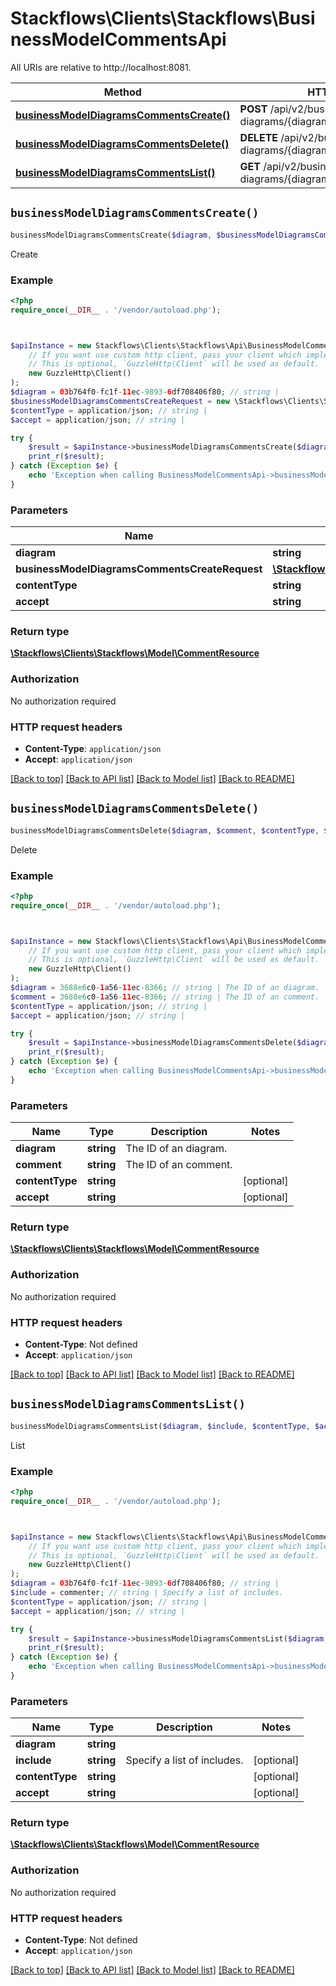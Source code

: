 # Stackflows\Clients\Stackflows\BusinessModelCommentsApi

All URIs are relative to http://localhost:8081.

Method | HTTP request | Description
------------- | ------------- | -------------
[**businessModelDiagramsCommentsCreate()**](BusinessModelCommentsApi.md#businessModelDiagramsCommentsCreate) | **POST** /api/v2/business-model-diagrams/{diagram}/comments | Create
[**businessModelDiagramsCommentsDelete()**](BusinessModelCommentsApi.md#businessModelDiagramsCommentsDelete) | **DELETE** /api/v2/business-model-diagrams/{diagram}/comments/{comment} | Delete
[**businessModelDiagramsCommentsList()**](BusinessModelCommentsApi.md#businessModelDiagramsCommentsList) | **GET** /api/v2/business-model-diagrams/{diagram}/comments | List


## `businessModelDiagramsCommentsCreate()`

```php
businessModelDiagramsCommentsCreate($diagram, $businessModelDiagramsCommentsCreateRequest, $contentType, $accept): \Stackflows\Clients\Stackflows\Model\CommentResource
```

Create



### Example

```php
<?php
require_once(__DIR__ . '/vendor/autoload.php');



$apiInstance = new Stackflows\Clients\Stackflows\Api\BusinessModelCommentsApi(
    // If you want use custom http client, pass your client which implements `GuzzleHttp\ClientInterface`.
    // This is optional, `GuzzleHttp\Client` will be used as default.
    new GuzzleHttp\Client()
);
$diagram = 03b764f0-fc1f-11ec-9893-6df708406f80; // string | 
$businessModelDiagramsCommentsCreateRequest = new \Stackflows\Clients\Stackflows\Model\BusinessModelDiagramsCommentsCreateRequest(); // \Stackflows\Clients\Stackflows\Model\BusinessModelDiagramsCommentsCreateRequest
$contentType = application/json; // string | 
$accept = application/json; // string | 

try {
    $result = $apiInstance->businessModelDiagramsCommentsCreate($diagram, $businessModelDiagramsCommentsCreateRequest, $contentType, $accept);
    print_r($result);
} catch (Exception $e) {
    echo 'Exception when calling BusinessModelCommentsApi->businessModelDiagramsCommentsCreate: ', $e->getMessage(), PHP_EOL;
}
```

### Parameters

Name | Type | Description  | Notes
------------- | ------------- | ------------- | -------------
 **diagram** | **string**|  |
 **businessModelDiagramsCommentsCreateRequest** | [**\Stackflows\Clients\Stackflows\Model\BusinessModelDiagramsCommentsCreateRequest**](../Model/BusinessModelDiagramsCommentsCreateRequest.md)|  |
 **contentType** | **string**|  | [optional]
 **accept** | **string**|  | [optional]

### Return type

[**\Stackflows\Clients\Stackflows\Model\CommentResource**](../Model/CommentResource.md)

### Authorization

No authorization required

### HTTP request headers

- **Content-Type**: `application/json`
- **Accept**: `application/json`

[[Back to top]](#) [[Back to API list]](../../README.md#endpoints)
[[Back to Model list]](../../README.md#models)
[[Back to README]](../../README.md)

## `businessModelDiagramsCommentsDelete()`

```php
businessModelDiagramsCommentsDelete($diagram, $comment, $contentType, $accept): \Stackflows\Clients\Stackflows\Model\CommentResource
```

Delete



### Example

```php
<?php
require_once(__DIR__ . '/vendor/autoload.php');



$apiInstance = new Stackflows\Clients\Stackflows\Api\BusinessModelCommentsApi(
    // If you want use custom http client, pass your client which implements `GuzzleHttp\ClientInterface`.
    // This is optional, `GuzzleHttp\Client` will be used as default.
    new GuzzleHttp\Client()
);
$diagram = 3688e6c0-1a56-11ec-8366; // string | The ID of an diagram.
$comment = 3688e6c0-1a56-11ec-8366; // string | The ID of an comment.
$contentType = application/json; // string | 
$accept = application/json; // string | 

try {
    $result = $apiInstance->businessModelDiagramsCommentsDelete($diagram, $comment, $contentType, $accept);
    print_r($result);
} catch (Exception $e) {
    echo 'Exception when calling BusinessModelCommentsApi->businessModelDiagramsCommentsDelete: ', $e->getMessage(), PHP_EOL;
}
```

### Parameters

Name | Type | Description  | Notes
------------- | ------------- | ------------- | -------------
 **diagram** | **string**| The ID of an diagram. |
 **comment** | **string**| The ID of an comment. |
 **contentType** | **string**|  | [optional]
 **accept** | **string**|  | [optional]

### Return type

[**\Stackflows\Clients\Stackflows\Model\CommentResource**](../Model/CommentResource.md)

### Authorization

No authorization required

### HTTP request headers

- **Content-Type**: Not defined
- **Accept**: `application/json`

[[Back to top]](#) [[Back to API list]](../../README.md#endpoints)
[[Back to Model list]](../../README.md#models)
[[Back to README]](../../README.md)

## `businessModelDiagramsCommentsList()`

```php
businessModelDiagramsCommentsList($diagram, $include, $contentType, $accept): \Stackflows\Clients\Stackflows\Model\CommentResource
```

List



### Example

```php
<?php
require_once(__DIR__ . '/vendor/autoload.php');



$apiInstance = new Stackflows\Clients\Stackflows\Api\BusinessModelCommentsApi(
    // If you want use custom http client, pass your client which implements `GuzzleHttp\ClientInterface`.
    // This is optional, `GuzzleHttp\Client` will be used as default.
    new GuzzleHttp\Client()
);
$diagram = 03b764f0-fc1f-11ec-9893-6df708406f80; // string | 
$include = commenter; // string | Specify a list of includes.
$contentType = application/json; // string | 
$accept = application/json; // string | 

try {
    $result = $apiInstance->businessModelDiagramsCommentsList($diagram, $include, $contentType, $accept);
    print_r($result);
} catch (Exception $e) {
    echo 'Exception when calling BusinessModelCommentsApi->businessModelDiagramsCommentsList: ', $e->getMessage(), PHP_EOL;
}
```

### Parameters

Name | Type | Description  | Notes
------------- | ------------- | ------------- | -------------
 **diagram** | **string**|  |
 **include** | **string**| Specify a list of includes. | [optional]
 **contentType** | **string**|  | [optional]
 **accept** | **string**|  | [optional]

### Return type

[**\Stackflows\Clients\Stackflows\Model\CommentResource**](../Model/CommentResource.md)

### Authorization

No authorization required

### HTTP request headers

- **Content-Type**: Not defined
- **Accept**: `application/json`

[[Back to top]](#) [[Back to API list]](../../README.md#endpoints)
[[Back to Model list]](../../README.md#models)
[[Back to README]](../../README.md)
